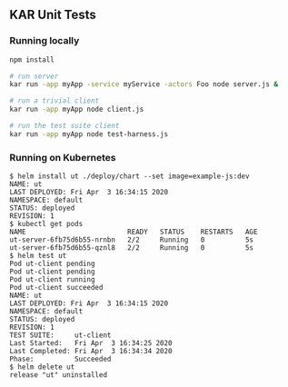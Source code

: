 <!--
# Copyright IBM Corporation 2020,2021
#
# Licensed under the Apache License, Version 2.0 (the "License");
# you may not use this file except in compliance with the License.
# You may obtain a copy of the License at
#
#     http://www.apache.org/licenses/LICENSE-2.0
#
# Unless required by applicable law or agreed to in writing, software
# distributed under the License is distributed on an "AS IS" BASIS,
# WITHOUT WARRANTIES OR CONDITIONS OF ANY KIND, either express or implied.
# See the License for the specific language governing permissions and
# limitations under the License.
-->

## KAR Unit Tests

### Running locally

```sh
npm install

# run server
kar run -app myApp -service myService -actors Foo node server.js &

# run a trivial client
kar run -app myApp node client.js

# run the test suite client
kar run -app myApp node test-harness.js
```

### Running on Kubernetes

```shell
$ helm install ut ./deploy/chart --set image=example-js:dev
NAME: ut
LAST DEPLOYED: Fri Apr  3 16:34:15 2020
NAMESPACE: default
STATUS: deployed
REVISION: 1
$ kubectl get pods
NAME                         READY   STATUS    RESTARTS   AGE
ut-server-6fb75d6b55-nrnbn   2/2     Running   0          5s
ut-server-6fb75d6b55-qznl8   2/2     Running   0          5s
$ helm test ut
Pod ut-client pending
Pod ut-client pending
Pod ut-client running
Pod ut-client succeeded
NAME: ut
LAST DEPLOYED: Fri Apr  3 16:34:15 2020
NAMESPACE: default
STATUS: deployed
REVISION: 1
TEST SUITE:     ut-client
Last Started:   Fri Apr  3 16:34:25 2020
Last Completed: Fri Apr  3 16:34:34 2020
Phase:          Succeeded
$ helm delete ut
release "ut" uninstalled
```
